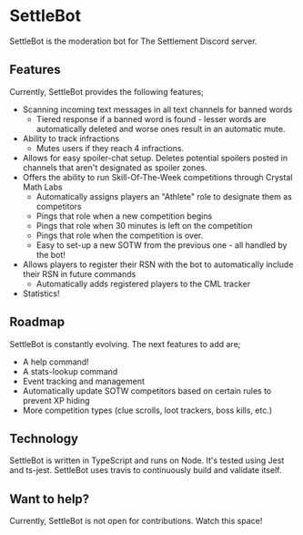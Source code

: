 # SettleBot
SettleBot is the moderation bot for The Settlement Discord server.

## Features
Currently, SettleBot provides the following features;
* Scanning incoming text messages in all text channels for banned words
    * Tiered response if a banned word is found - lesser words are automatically deleted and worse ones result in an automatic mute.
* Ability to track infractions
    * Mutes users if they reach 4 infractions.
* Allows for easy spoiler-chat setup. Deletes potential spoilers posted in channels that aren't designated as spoiler zones.
* Offers the ability to run Skill-Of-The-Week competitions through Crystal Math Labs
    * Automatically assigns players an "Athlete" role to designate them as competitors
    * Pings that role when a new competition begins
    * Pings that role when 30 minutes is left on the competition
    * Pings that role when the competition is over.
    * Easy to set-up a new SOTW from the previous one - all handled by the bot!
* Allows players to register their RSN with the bot to automatically include their RSN in future commands
    * Automatically adds registered players to the CML tracker
* Statistics!

## Roadmap
SettleBot is constantly evolving. The next features to add are;
* A help command!
* A stats-lookup command
* Event tracking and management
* Automatically update SOTW competitors based on certain rules to prevent XP hiding
* More competition types (clue scrolls, loot trackers, boss kills, etc.)

## Technology
SettleBot is written in TypeScript and runs on Node. It's tested using Jest and ts-jest. SettleBot uses travis to continuously build and validate itself.

## Want to help?
Currently, SettleBot is not open for contributions. Watch this space!